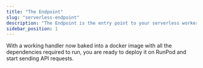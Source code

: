 ```yaml
---
title: "The Endpoint"
slug: "serverless-endpoint"
description: "The Endpoint is the entry point to your serverless worker."
sidebar_position: 1
---
```


With a working handler now baked into a docker image with all the dependencies required to run, you are ready to deploy it on RunPod and start sending API requests.
